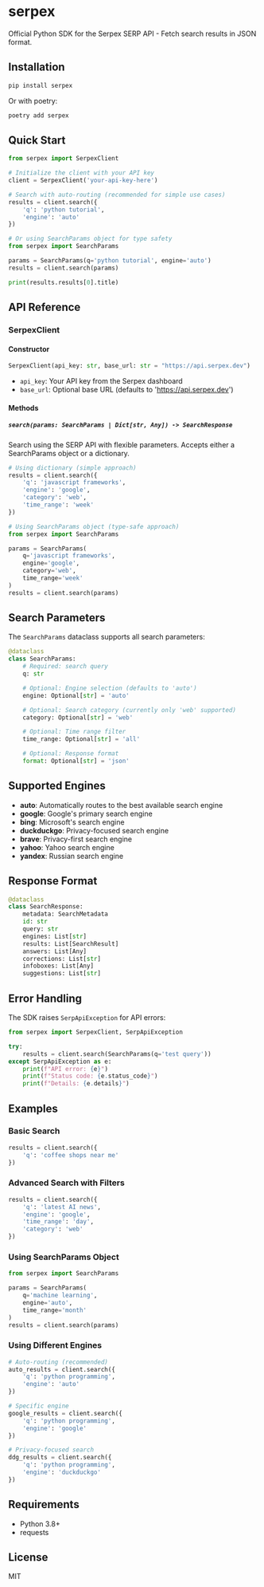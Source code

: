 # serpex

Official Python SDK for the Serpex SERP API - Fetch search results in JSON format.

## Installation

```bash
pip install serpex
```

Or with poetry:

```bash
poetry add serpex
```

## Quick Start

```python
from serpex import SerpexClient

# Initialize the client with your API key
client = SerpexClient('your-api-key-here')

# Search with auto-routing (recommended for simple use cases)
results = client.search({
    'q': 'python tutorial',
    'engine': 'auto'
})

# Or using SearchParams object for type safety
from serpex import SearchParams

params = SearchParams(q='python tutorial', engine='auto')
results = client.search(params)

print(results.results[0].title)
```

## API Reference

### SerpexClient

#### Constructor

```python
SerpexClient(api_key: str, base_url: str = "https://api.serpex.dev")
```

- `api_key`: Your API key from the Serpex dashboard
- `base_url`: Optional base URL (defaults to 'https://api.serpex.dev')

#### Methods

##### `search(params: SearchParams | Dict[str, Any]) -> SearchResponse`

Search using the SERP API with flexible parameters. Accepts either a SearchParams object or a dictionary.

```python
# Using dictionary (simple approach)
results = client.search({
    'q': 'javascript frameworks',
    'engine': 'google',
    'category': 'web',
    'time_range': 'week'
})

# Using SearchParams object (type-safe approach)
from serpex import SearchParams

params = SearchParams(
    q='javascript frameworks',
    engine='google',
    category='web',
    time_range='week'
)
results = client.search(params)
```

## Search Parameters

The `SearchParams` dataclass supports all search parameters:

```python
@dataclass
class SearchParams:
    # Required: search query
    q: str

    # Optional: Engine selection (defaults to 'auto')
    engine: Optional[str] = 'auto'

    # Optional: Search category (currently only 'web' supported)
    category: Optional[str] = 'web'

    # Optional: Time range filter
    time_range: Optional[str] = 'all'

    # Optional: Response format
    format: Optional[str] = 'json'
```

## Supported Engines

- **auto**: Automatically routes to the best available search engine
- **google**: Google's primary search engine
- **bing**: Microsoft's search engine
- **duckduckgo**: Privacy-focused search engine
- **brave**: Privacy-first search engine
- **yahoo**: Yahoo search engine
- **yandex**: Russian search engine

## Response Format

```python
@dataclass
class SearchResponse:
    metadata: SearchMetadata
    id: str
    query: str
    engines: List[str]
    results: List[SearchResult]
    answers: List[Any]
    corrections: List[str]
    infoboxes: List[Any]
    suggestions: List[str]
```

## Error Handling

The SDK raises `SerpApiException` for API errors:

```python
from serpex import SerpexClient, SerpApiException

try:
    results = client.search(SearchParams(q='test query'))
except SerpApiException as e:
    print(f"API error: {e}")
    print(f"Status code: {e.status_code}")
    print(f"Details: {e.details}")
```

## Examples

### Basic Search
```python
results = client.search({
    'q': 'coffee shops near me'
})
```

### Advanced Search with Filters
```python
results = client.search({
    'q': 'latest AI news',
    'engine': 'google',
    'time_range': 'day',
    'category': 'web'
})
```

### Using SearchParams Object
```python
from serpex import SearchParams

params = SearchParams(
    q='machine learning',
    engine='auto',
    time_range='month'
)
results = client.search(params)
```

### Using Different Engines
```python
# Auto-routing (recommended)
auto_results = client.search({
    'q': 'python programming',
    'engine': 'auto'
})

# Specific engine
google_results = client.search({
    'q': 'python programming',
    'engine': 'google'
})

# Privacy-focused search
ddg_results = client.search({
    'q': 'python programming',
    'engine': 'duckduckgo'
})
```

## Requirements

- Python 3.8+
- requests

## License

MIT